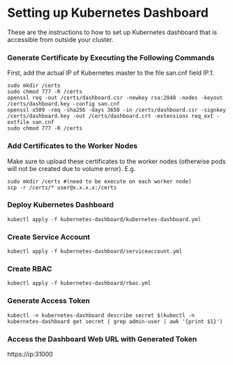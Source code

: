 # Setting up Kubernetes Dashboard
These are the instructions to how to set up Kubernetes dashboard that is accessible from outside your cluster. 

### Generate Certificate by Executing the Following Commands
First, add the actual IP of Kubernetes master to the file san.cnf field IP.1.
```shell
sudo mkdir /certs    
sudo chmod 777 -R /certs
openssl req -out /certs/dashboard.csr -newkey rsa:2048 -nodes -keyout /certs/dashboard.key -config san.cnf
openssl x509 -req -sha256 -days 3650 -in /certs/dashboard.csr -signkey /certs/dashboard.key -out /certs/dashboard.crt -extensions req_ext -extfile san.cnf
sudo chmod 777 -R /certs
```

### Add Certificates to the Worker Nodes
Make sure to upload these certificates to the worker nodes (otherwise pods will not be created due to volume error). E.g.
```shell
sudo mkdir /certs #(need to be execute on each worker node)   
scp -r /certs/* user@x.x.x.x:/certs
```

### Deploy Kubernetes Dashboard 
```shell
kubectl apply -f kubernetes-dashboard/kubernetes-dashboard.yml
```

### Create Service Account
```shell
kubectl apply -f kubernetes-dashboard/serviceaccount.yml
```

### Create RBAC
```shell
kubectl apply -f kubernetes-dashboard/rbac.yml
```

### Generate Access Token
```shell
kubectl -n kubernetes-dashboard describe secret $(kubectl -n kubernetes-dashboard get secret | grep admin-user | awk '{print $1}')
```

### Access the Dashboard Web URL with Generated Token
https://ip:31000